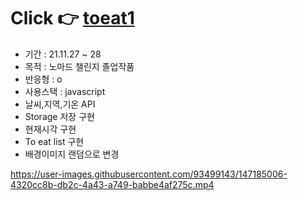 # Click 👉 <a href ="https://awesomeyelim.github.io/toeat1.github.io/">toeat1</a>
- 기간 : 21.11.27 ~ 28
- 목적 : 노마드 챌린지 졸업작품
- 반응형 : o
- 사용스택 : javascript
- 날씨,지역,기온 API 
- Storage 저장 구현
- 현재시각 구현
- To eat list 구현
- 배경이미지 랜덤으로 변경


https://user-images.githubusercontent.com/93499143/147185006-4320cc8b-db2c-4a43-a749-babbe4af275c.mp4


